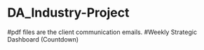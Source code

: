 # DA_Industry-Project

#pdf files are the client communication emails.
#Weekly Strategic Dashboard (Countdown)
